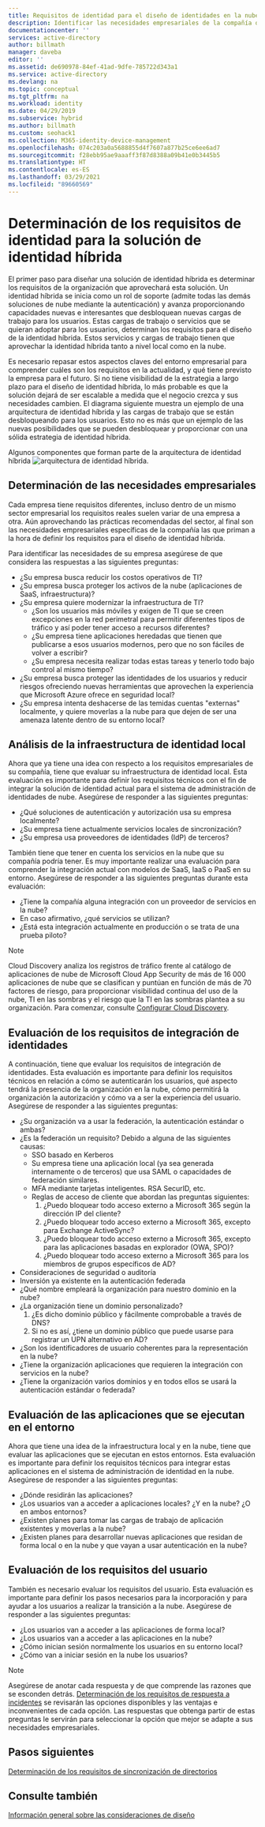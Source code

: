 ```yaml
---
title: Requisitos de identidad para el diseño de identidades en la nube híbridas en Azure | Microsoft Docs
description: Identificar las necesidades empresariales de la compañía que le llevarán a definir los requisitos para el diseño de la identidad híbrida.
documentationcenter: ''
services: active-directory
author: billmath
manager: daveba
editor: ''
ms.assetid: de690978-84ef-41ad-9dfe-785722d343a1
ms.service: active-directory
ms.devlang: na
ms.topic: conceptual
ms.tgt_pltfrm: na
ms.workload: identity
ms.date: 04/29/2019
ms.subservice: hybrid
ms.author: billmath
ms.custom: seohack1
ms.collection: M365-identity-device-management
ms.openlocfilehash: 074c203a0a5688855d4f7607a877b25ce6ee6ad7
ms.sourcegitcommit: f28ebb95ae9aaaff3f87d8388a09b41e0b3445b5
ms.translationtype: HT
ms.contentlocale: es-ES
ms.lasthandoff: 03/29/2021
ms.locfileid: "89660569"
---
```

# <a name="determine-identity-requirements-for-your-hybrid-identity-solution"></a>Determinación de los requisitos de identidad para la solución de identidad híbrida
El primer paso para diseñar una solución de identidad híbrida es determinar los requisitos de la organización que aprovechará esta solución.  Un identidad híbrida se inicia como un rol de soporte (admite todas las demás soluciones de nube mediante la autenticación) y avanza proporcionando capacidades nuevas e interesantes que desbloquean nuevas cargas de trabajo para los usuarios.  Estas cargas de trabajo o servicios que se quieran adoptar para los usuarios, determinan los requisitos para el diseño de la identidad híbrida.  Estos servicios y cargas de trabajo tienen que aprovechar la identidad híbrida tanto a nivel local como en la nube.  

Es necesario repasar estos aspectos claves del entorno empresarial para comprender cuáles son los requisitos en la actualidad, y qué tiene previsto la empresa para el futuro. Si no tiene visibilidad de la estrategia a largo plazo para el diseño de identidad híbrida, lo más probable es que la solución dejará de ser escalable a medida que el negocio crezca y sus necesidades cambien. El diagrama siguiente muestra un ejemplo de una arquitectura de identidad híbrida y las cargas de trabajo que se están desbloqueando para los usuarios. Esto no es más que un ejemplo de las nuevas posibilidades que se pueden desbloquear y proporcionar con una sólida estrategia de identidad híbrida. 

Algunos componentes que forman parte de la arquitectura de identidad híbrida ![arquitectura de identidad híbrida](./media/plan-hybrid-identity-design-considerations/hybrid-identity-architechture.png).

## <a name="determine-business-needs"></a>Determinación de las necesidades empresariales
Cada empresa tiene requisitos diferentes, incluso dentro de un mismo sector empresarial los requisitos reales suelen variar de una empresa a otra. Aún aprovechando las prácticas recomendadas del sector, al final son las necesidades empresariales específicas de la compañía las que priman a la hora de definir los requisitos para el diseño de identidad híbrida. 

Para identificar las necesidades de su empresa asegúrese de que considera las respuestas a las siguientes preguntas:

* ¿Su empresa busca reducir los costos operativos de TI?
* ¿Su empresa busca proteger los activos de la nube (aplicaciones de SaaS, infraestructura)?
* ¿Su empresa quiere modernizar la infraestructura de TI?
  * ¿Son los usuarios más móviles y exigen de TI que se creen excepciones en la red perimetral para permitir diferentes tipos de tráfico y así poder tener acceso a recursos diferentes?
  * ¿Su empresa tiene aplicaciones heredadas que tienen que publicarse a esos usuarios modernos, pero que no son fáciles de volver a escribir?
  * ¿Su empresa necesita realizar todas estas tareas y tenerlo todo bajo control al mismo tiempo?
* ¿Su empresa busca proteger las identidades de los usuarios y reducir riesgos ofreciendo nuevas herramientas que aprovechen la experiencia que Microsoft Azure ofrece en seguridad local?
* ¿Su empresa intenta deshacerse de las temidas cuentas "externas"  localmente, y quiere moverlas a la nube para que dejen de ser una amenaza latente dentro de su entorno local?

## <a name="analyze-on-premises-identity-infrastructure"></a>Análisis de la infraestructura de identidad local
Ahora que ya tiene una idea con respecto a los requisitos empresariales de su compañía, tiene que evaluar su infraestructura de identidad local. Esta evaluación es importante para definir los requisitos técnicos con el fin de integrar la solución de identidad actual para el sistema de administración de identidades de nube. Asegúrese de responder a las siguientes preguntas:

* ¿Qué soluciones de autenticación y autorización usa su empresa localmente? 
* ¿Su empresa tiene actualmente servicios locales de sincronización?
* ¿Su empresa usa proveedores de identidades (IdP) de terceros?

También tiene que tener en cuenta los servicios en la nube que su compañía podría tener. Es muy importante realizar una evaluación para comprender la integración actual con modelos de SaaS, IaaS o PaaS en su entorno. Asegúrese de responder a las siguientes preguntas durante esta evaluación:

* ¿Tiene la compañía alguna integración con un proveedor de servicios en la nube?
* En caso afirmativo, ¿qué servicios se utilizan?
* ¿Está esta integración actualmente en producción o se trata de una prueba piloto?

> [!NOTE]
> Cloud Discovery analiza los registros de tráfico frente al catálogo de aplicaciones de nube de Microsoft Cloud App Security de más de 16 000 aplicaciones de nube que se clasifican y puntúan en función de más de 70 factores de riesgo, para proporcionar visibilidad continua del uso de la nube, TI en las sombras y el riesgo que la TI en las sombras plantea a su organización. Para comenzar, consulte [Configurar Cloud Discovery](/cloud-app-security/set-up-cloud-discovery).
> 
> 

## <a name="evaluate-identity-integration-requirements"></a>Evaluación de los requisitos de integración de identidades
A continuación, tiene que evaluar los requisitos de integración de identidades. Esta evaluación es importante para definir los requisitos técnicos en relación a cómo se autenticarán los usuarios, qué aspecto tendrá la presencia de la organización en la nube, cómo permitirá la organización la autorización y cómo va a ser la experiencia del usuario. Asegúrese de responder a las siguientes preguntas:

* ¿Su organización va a usar la federación, la autenticación estándar o ambas?
* ¿Es la federación un requisito?  Debido a alguna de las siguientes causas:
  * SSO basado en Kerberos
  * Su empresa tiene una aplicación local (ya sea generada internamente o de terceros) que usa SAML o capacidades de federación similares.
  * MFA mediante tarjetas inteligentes. RSA SecurID, etc.
  * Reglas de acceso de cliente que abordan las preguntas siguientes:
    1. ¿Puedo bloquear todo acceso externo a Microsoft 365 según la dirección IP del cliente?
    2. ¿Puedo bloquear todo acceso externo a Microsoft 365, excepto para Exchange ActiveSync?
    3. ¿Puedo bloquear todo acceso externo a Microsoft 365, excepto para las aplicaciones basadas en explorador (OWA, SPO)?
    4. ¿Puedo bloquear todo acceso externo a Microsoft 365 para los miembros de grupos específicos de AD?
* Consideraciones de seguridad o auditoría
* Inversión ya existente en la autenticación federada
* ¿Qué nombre empleará la organización para nuestro dominio en la nube?
* ¿La organización tiene un dominio personalizado?
  1. ¿Es dicho dominio público y fácilmente comprobable a través de DNS?
  2. Si no es así, ¿tiene un dominio público que puede usarse para registrar un UPN alternativo en AD?
* ¿Son los identificadores de usuario coherentes para la representación en la nube? 
* ¿Tiene la organización aplicaciones que requieren la integración con servicios en la nube?
* ¿Tiene la organización varios dominios y en todos ellos se usará la autenticación estándar o federada?

## <a name="evaluate-applications-that-run-in-your-environment"></a>Evaluación de las aplicaciones que se ejecutan en el entorno
Ahora que tiene una idea de la infraestructura local y en la nube, tiene que evaluar las aplicaciones que se ejecutan en estos entornos. Esta evaluación es importante para definir los requisitos técnicos para integrar estas aplicaciones en el sistema de administración de identidad en la nube. Asegúrese de responder a las siguientes preguntas:

* ¿Dónde residirán las aplicaciones?
* ¿Los usuarios van a acceder a aplicaciones locales?  ¿Y en la nube? ¿O en ambos entornos?
* ¿Existen planes para tomar las cargas de trabajo de aplicación existentes y moverlas a la nube?
* ¿Existen planes para desarrollar nuevas aplicaciones que residan de forma local o en la nube y que vayan a usar autenticación en la nube?

## <a name="evaluate-user-requirements"></a>Evaluación de los requisitos del usuario
También es necesario evaluar los requisitos del usuario. Esta evaluación es importante para definir los pasos necesarios para la incorporación y para ayudar a los usuarios a realizar la transición a la nube. Asegúrese de responder a las siguientes preguntas:

* ¿Los usuarios van a acceder a las aplicaciones de forma local?
* ¿Los usuarios van a acceder a las aplicaciones en la nube?
* ¿Cómo inician sesión normalmente los usuarios en su entorno local?
* ¿Cómo van a iniciar sesión en la nube los usuarios?

> [!NOTE]
> Asegúrese de anotar cada respuesta y de que comprende las razones que se esconden detrás. [Determinación de los requisitos de respuesta a incidentes](plan-hybrid-identity-design-considerations-incident-response-requirements.md) se revisarán las opciones disponibles y las ventajas e inconvenientes de cada opción.  Las respuestas que obtenga partir de estas preguntas le servirán para seleccionar la opción que mejor se adapte a sus necesidades empresariales.
> 
> 

## <a name="next-steps"></a>Pasos siguientes
[Determinación de los requisitos de sincronización de directorios](plan-hybrid-identity-design-considerations-directory-sync-requirements.md)

## <a name="see-also"></a>Consulte también
[Información general sobre las consideraciones de diseño](plan-hybrid-identity-design-considerations-overview.md)

